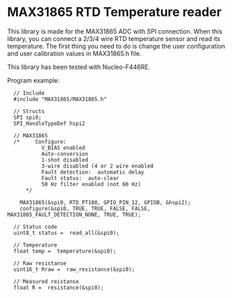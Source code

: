 # MAX31865 RTD Temperature reader

This library is made for the MAX31865 ADC with SPI connection. When this library, you can connect a 2/3/4 wire RTD temperature sensor
and read its temperature. The first thing you need to do is change the user configuration and user calibration values in MAX31865.h file.

This library has been tested with Nucleo-F446RE.

Program example:
```
  // Include
  #include "MAX31865/MAX31865.h"
  
  // Structs
  SPI spi0;
  SPI_HandleTypeDef hspi2

  // MAX31865 
  /*     Configure:
	       V_BIAS enabled
	       Auto-conversion
	       1-shot disabled
	       3-wire disabled (4 or 2 wire enabled
	       Fault detection:  automatic delay
	       Fault status:  auto-clear
	       50 Hz filter enabled (not 60 Hz)
	  */

	MAX31865(&spi0, RTD_PT100, GPIO_PIN_12, GPIOB, &hspi2);
	configure(&spi0, TRUE, TRUE, FALSE, FALSE, MAX31865_FAULT_DETECTION_NONE, TRUE, TRUE);

  // Status code
  uint8_t status =  read_all(&spi0);
  
  // Temperature
  float temp =  temperature(&spi0);
  
  // Raw resistanse
  uint16_t Rraw =  raw_resistance(&spi0);
  
  // Measured reistanse
  float R =  resistance(&spi0);
```

